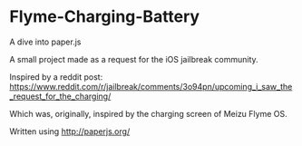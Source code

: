 # Flyme-Charging-Battery
A dive into paper.js

A small project made as a request for the iOS jailbreak community.

Inspired by a reddit post: https://www.reddit.com/r/jailbreak/comments/3o94pn/upcoming_i_saw_the_request_for_the_charging/

Which was, originally, inspired by the charging screen of Meizu Flyme OS.

Written using http://paperjs.org/
